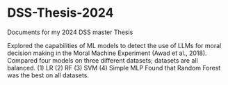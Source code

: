 # DSS-Thesis-2024
Documents for my 2024 DSS master Thesis

Explored the capabilities of ML models to detect the use of LLMs for moral decision making in the Moral Machine Experiment (Awad et al., 2018).
Compared four models on three different datasets; datasets are all balanced.
(1) LR
(2) RF
(3) SVM
(4) Simple MLP
Found that Random Forest was the best on all datasets.
